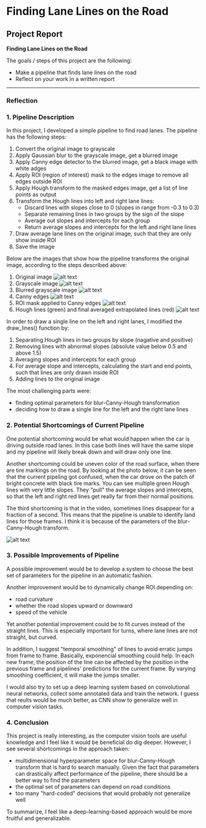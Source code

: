 # **Finding Lane Lines on the Road**

## Project Report 

**Finding Lane Lines on the Road**

The goals / steps of this project are the following:

* Make a pipeline that finds lane lines on the road
* Reflect on your work in a written report


[//]: # (Image References)

[step0]: ./test_images_output/step0.jpg "Original Image"
[step1]: ./test_images_output/step1.jpg "Grayscale"
[step2]: ./test_images_output/step2.jpg "Blurred Grayscale"
[step3]: ./test_images_output/step3.jpg "Canny Edges"
[step4]: ./test_images_output/step4.jpg "Masked Canny Edges"
[step6-7]: ./test_images_output/step6-7.jpg "Hough and Averaged Lines"
[tire-marks]: ./test_images_output/tire-marks.png "Confusing Tire Marks"

---

### Reflection

### 1. Pipeline Description

In this project, I developed a simple pipeline to find road lanes. The pipeline has the following steps:

1. Convert the original image to grayscale
2. Apply Gaussian blur to the grayscale image, get a blurred image
3. Apply Canny edge detector to the blurred image, get a black image with white adges
4. Apply ROI (region of interest) mask to the edges image to remove all edges outside ROI
5. Apply Hough transform to the masked edges image, get a list of line points as output
6. Transform the Hough lines into left and right lane lines:
	* Discard lines with slopes close to 0 (slopes in range from -0.3 to 0.3)
	* Separate remaining lines in two groups by the sign of the slope
	* Average out slopes and intercepts for each group
	* Return average slopes and intercepts for the left and right lane lines
7. Draw average lane lines on the original image, such that they are only show inside ROI
8. Save the image

Below are the images that show how the pipeline transforms the original image, according to the steps described above:

1. Original image ![alt text][step0]
2. Grayscale image ![alt text][step1]
3. Blurred grayscale image ![alt text][step2]
4. Canny edges ![alt text][step3]
5. ROI mask applied to Canny edges ![alt text][step4]
6. Hough lines (green) and final averaged extrapolated lines (red) ![alt text][step6-7]

In order to draw a single line on the left and right lanes, I modified the draw_lines() function by:

1. Separating Hough lines in two groups by slope (nagative and positive)
2. Removing lines with abnormal slopes (absolute value below 0.5 and above 1.5)
3. Averaging slopes and intercepts for each group
4. For average slope and intercepts, calculating the start and end points, such that lines are only drawn inside ROI
5. Adding lines to the original image

The most challenging parts were:

* finding optimal parameters for blur-Canny-Hough transformation
* deciding how to draw a single line for the left and the right lane lines



### 2. Potential Shortcomings of Current Pipeline


One potential shortcoming would be what would happen when the car is driving outside road lanes. In this case both lines will have the same slope and my pipeline will likely break down and will draw only one line.

Another shortcoming could be uneven color of the road surface, when there are tire markings on the road. By looking at the photo below, it can be seen that the current pipeling got confused, when the car drove on the patch of bright concrete with black tire marks. You can see multiple green Hough lines with very little slopes. They "pull" the average slopes and intercepts, so that the left and right red lines get really far from their normal positions.

The third shortcoming is that in the video, sometimes lines disappear for a fraction of a second. This means that the pipeline is unable to identify land lines for those frames. I think it is because of the parameters of the blur-Canny-Hough transform.

![alt text][tire-marks]


### 3. Possible Improvements of Pipeline

A possible improvement would be to develop a system to choose the best set of parameters for the pipeline in an automatic fashion.

Another improvement would be to dynamically change ROI depending on:

* road curvature
* whether the road slopes upward or downward
* speed of the vehicle

Yet another potential improvement could be to fit curves instead of the straight lines. This is especially important for turns, where lane lines are not straight, but curved.

In addition, I suggest "temporal smoothing" of lines to avoid erratic jumps from frame to frame. Basically, exponencial smoothing could help. In each new frame, the position of the line can be affected by the position in the previous frame and pipelines' predictions for the current frame. By varying smoothing coefficient, it will make the jumps smaller.

I would also try to set up a deep learning system based on convolutional neural networks, collect some annotated data and train the network. I guess that reults would be much better, as CNN show to generalize well in computer vision tasks.

### 4. Conclusion

This project is really interesting, as the computer vision tools are useful knowledge and I feel like it would be beneficial do dig deeper. However, I see several shortcomings in the approach taken:

* multidimensional hyperparameter space for blur-Canny-Hough transform that is hard to search manually. Given the fact that parameters can drastically affect performance of the pipeline, there should be a better way to find the parameters
* the optimal set of parameters can depend on road conditions
* too many "hard-coded" decisions that would probably not generalize well

To summarize, I feel like a deep-learning-based approach would be more fruitful and generalizable.
